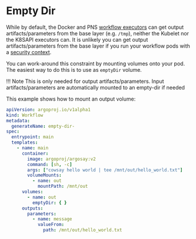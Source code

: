 # Empty Dir

While by default, the Docker and PNS [workflow executors](workflow-executors.md) can get output artifacts/parameters from the base layer (e.g. `/tmp`), neither the Kubelet nor the K8SAPI executors can. It is unlikely you can get output artifacts/parameters from the base layer if you run your workflow pods with a [security context](workflow-pod-security-context.md).

You can work-around this constraint by mounting volumes onto your pod. The easiest way to do this is to use as `emptyDir` volume.

!!! Note
    This is only needed for output artifacts/parameters. Input artifacts/parameters are automatically mounted to an empty-dir if needed

This example shows how to mount an output volume:

```yaml
apiVersion: argoproj.io/v1alpha1
kind: Workflow
metadata:
  generateName: empty-dir-
spec:
  entrypoint: main
  templates:
    - name: main
      container:
        image: argoproj/argosay:v2
        command: [sh, -c]
        args: ["cowsay hello world | tee /mnt/out/hello_world.txt"]
        volumeMounts:
          - name: out
            mountPath: /mnt/out
      volumes:
        - name: out
          emptyDir: { }
      outputs:
        parameters:
          - name: message
            valueFrom:
              path: /mnt/out/hello_world.txt
```
